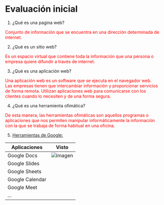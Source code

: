 # Evaluación inicial

1. ¿Qué es una pagina web?

<span style="color:red">Conjunto de información que se encuentra en una dirección determinada de internet.</span>

2. ¿Qué es un sitio web?

<span style="color:red">Es un espacio virtual que contiene toda la información que una persona o empresa quiere difundir a través de internet.</span>

3. ¿Qué es una aplicación web?

<span style="color:red">Una aplicación web es un software que se ejecuta en el navegador web. Las empresas tienen que intercambiar información y proporcionar servicios de forma remota. Utilizan aplicaciones web para comunicarse con los clientes cuando lo necesiten y de una forma segura.</span>

4. ¿Qué es una herramienta ofimática?

<span style="color:red">De esta manera, las herramientas ofimáticas son aquellos programas o aplicaciones que nos permiten manipular informáticamente la información con la que se trabaja de forma habitual en una oficina.</span>

5. [Herramientas de Google:](https://www.google.com/intl/es-419/chrome/browser-tools/ "Enlace a la web del cole")

|Aplicaciones|Visto|
|----------|----------|
|Google Docs|![imagen](https://icones.pro/wp-content/uploads/2021/02/icone-de-tique-ronde-grise.png "titulo")|
|Google Slides|    |
|Google Sheets|    |
|Google Calendar|    |
|Google Meet|    |
|...|    |

